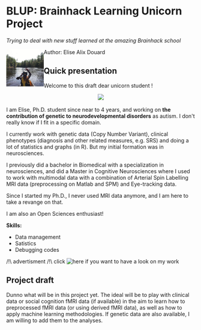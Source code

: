 # BLUP: Brainhack Learning Unicorn Project

*Trying to deal with new stuff learned at the amazing Brainhack school*

<img align="left" width="100" height="100" src="cannoe.png">
Author: Elise Alix Douard 


## Quick presentation

Welcome to this draft dear unicorn student ! 

<p align="center">
  <img src="https://media.giphy.com/media/CzQ9Kl1UIt8hG/giphy.gif">
</p>

I am Elise, Ph.D. student since near to 4 years, and working on **the contribution of genetic to neurodevelopmental disorders** as autism. 
I don't really know if I fit in a specific domain. 

I currently work with genetic data (Copy Number Variant), clinical phenotypes (diagnosis and other related measures, e.g. SRS) and doing a lot of statistics and graphs (in R). But my initial formation was in neurosciences. 

I previously did a bachelor in Biomedical with a specialization in neurosciences, and did a Master in Cognitive Neurosciences where I used to work with multimodal data with a combination of Arterial Spin Labelling MRI data (preprocessing on Matlab and SPM) and Eye-tracking data. 

Since I started my Ph.D., I never used MRI data anymore, and I am here to take a revange on that. 

I am also an Open Sciences enthusiast!

**Skills:**
- Data management
- Satistics
- Debugging codes

/!\ advertisment /!\ 
click ![here](https://www.biorxiv.org/content/10.1101/2020.03.09.979815v1.full) if you want to have a look on my work

## Project draft

Dunno what will be in this project yet. The ideal will be to play with clinical data or social cognition fMRI data (if available) in the aim to learn how to preprocessed fMRI data (or using derived fMRI data), as well as how to apply machine learning methodologies. If genetic data are also available, I am willing to add them to the analyses. 

